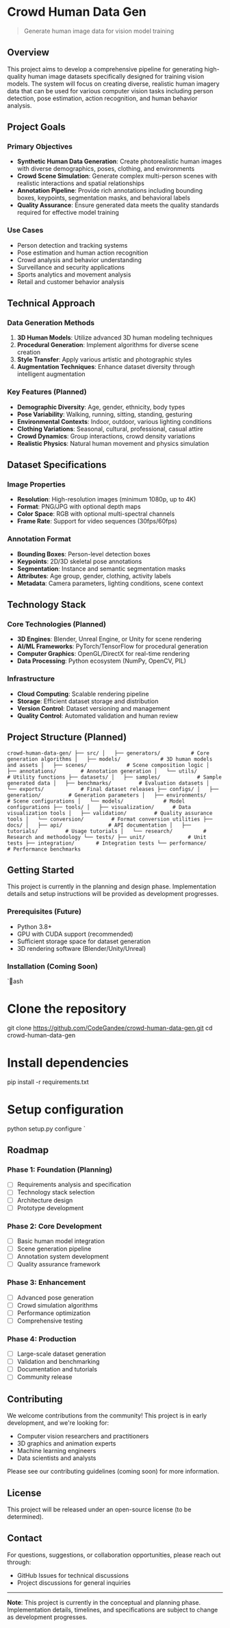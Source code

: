 # Crowd Human Data Gen

> Generate human image data for vision model training

## Overview

This project aims to develop a comprehensive pipeline for generating high-quality human image datasets specifically designed for training vision models. The system will focus on creating diverse, realistic human imagery data that can be used for various computer vision tasks including person detection, pose estimation, action recognition, and human behavior analysis.

## Project Goals

### Primary Objectives
- **Synthetic Human Data Generation**: Create photorealistic human images with diverse demographics, poses, clothing, and environments
- **Crowd Scene Simulation**: Generate complex multi-person scenes with realistic interactions and spatial relationships
- **Annotation Pipeline**: Provide rich annotations including bounding boxes, keypoints, segmentation masks, and behavioral labels
- **Quality Assurance**: Ensure generated data meets the quality standards required for effective model training

### Use Cases
- Person detection and tracking systems
- Pose estimation and human action recognition
- Crowd analysis and behavior understanding
- Surveillance and security applications
- Sports analytics and movement analysis
- Retail and customer behavior analysis

## Technical Approach

### Data Generation Methods
1. **3D Human Models**: Utilize advanced 3D human modeling techniques
2. **Procedural Generation**: Implement algorithms for diverse scene creation
3. **Style Transfer**: Apply various artistic and photographic styles
4. **Augmentation Techniques**: Enhance dataset diversity through intelligent augmentation

### Key Features (Planned)
- **Demographic Diversity**: Age, gender, ethnicity, body types
- **Pose Variability**: Walking, running, sitting, standing, gesturing
- **Environmental Contexts**: Indoor, outdoor, various lighting conditions
- **Clothing Variations**: Seasonal, cultural, professional, casual attire
- **Crowd Dynamics**: Group interactions, crowd density variations
- **Realistic Physics**: Natural human movement and physics simulation

## Dataset Specifications

### Image Properties
- **Resolution**: High-resolution images (minimum 1080p, up to 4K)
- **Format**: PNG/JPG with optional depth maps
- **Color Space**: RGB with optional multi-spectral channels
- **Frame Rate**: Support for video sequences (30fps/60fps)

### Annotation Format
- **Bounding Boxes**: Person-level detection boxes
- **Keypoints**: 2D/3D skeletal pose annotations
- **Segmentation**: Instance and semantic segmentation masks
- **Attributes**: Age group, gender, clothing, activity labels
- **Metadata**: Camera parameters, lighting conditions, scene context

## Technology Stack

### Core Technologies (Planned)
- **3D Engines**: Blender, Unreal Engine, or Unity for scene rendering
- **AI/ML Frameworks**: PyTorch/TensorFlow for procedural generation
- **Computer Graphics**: OpenGL/DirectX for real-time rendering
- **Data Processing**: Python ecosystem (NumPy, OpenCV, PIL)

### Infrastructure
- **Cloud Computing**: Scalable rendering pipeline
- **Storage**: Efficient dataset storage and distribution
- **Version Control**: Dataset versioning and management
- **Quality Control**: Automated validation and human review

## Project Structure (Planned)

`
crowd-human-data-gen/
├── src/
│   ├── generators/          # Core generation algorithms
│   ├── models/             # 3D human models and assets
│   ├── scenes/             # Scene composition logic
│   ├── annotations/        # Annotation generation
│   └── utils/              # Utility functions
├── datasets/
│   ├── samples/            # Sample generated data
│   ├── benchmarks/         # Evaluation datasets
│   └── exports/            # Final dataset releases
├── configs/
│   ├── generation/         # Generation parameters
│   ├── environments/       # Scene configurations
│   └── models/             # Model configurations
├── tools/
│   ├── visualization/      # Data visualization tools
│   ├── validation/         # Quality assurance tools
│   └── conversion/         # Format conversion utilities
├── docs/
│   ├── api/               # API documentation
│   ├── tutorials/         # Usage tutorials
│   └── research/          # Research and methodology
└── tests/
    ├── unit/              # Unit tests
    ├── integration/       # Integration tests
    └── performance/       # Performance benchmarks
`

## Getting Started

This project is currently in the planning and design phase. Implementation details and setup instructions will be provided as development progresses.

### Prerequisites (Future)
- Python 3.8+
- GPU with CUDA support (recommended)
- Sufficient storage space for dataset generation
- 3D rendering software (Blender/Unity/Unreal)

### Installation (Coming Soon)
`ash
# Clone the repository
git clone https://github.com/CodeGandee/crowd-human-data-gen.git
cd crowd-human-data-gen

# Install dependencies
pip install -r requirements.txt

# Setup configuration
python setup.py configure
`

## Roadmap

### Phase 1: Foundation (Planning)
- [ ] Requirements analysis and specification
- [ ] Technology stack selection
- [ ] Architecture design
- [ ] Prototype development

### Phase 2: Core Development
- [ ] Basic human model integration
- [ ] Scene generation pipeline
- [ ] Annotation system development
- [ ] Quality assurance framework

### Phase 3: Enhancement
- [ ] Advanced pose generation
- [ ] Crowd simulation algorithms
- [ ] Performance optimization
- [ ] Comprehensive testing

### Phase 4: Production
- [ ] Large-scale dataset generation
- [ ] Validation and benchmarking
- [ ] Documentation and tutorials
- [ ] Community release

## Contributing

We welcome contributions from the community! This project is in early development, and we're looking for:

- Computer vision researchers and practitioners
- 3D graphics and animation experts
- Machine learning engineers
- Data scientists and analysts

Please see our contributing guidelines (coming soon) for more information.

## License

This project will be released under an open-source license (to be determined).

## Contact

For questions, suggestions, or collaboration opportunities, please reach out through:
- GitHub Issues for technical discussions
- Project discussions for general inquiries

---

**Note**: This project is currently in the conceptual and planning phase. Implementation details, timelines, and specifications are subject to change as development progresses.
